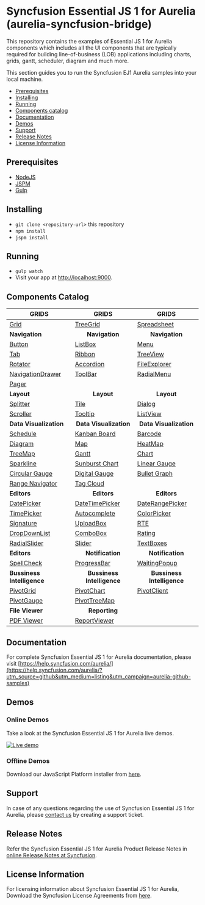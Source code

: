 # Syncfusion Essential JS 1 for Aurelia (aurelia-syncfusion-bridge)

This repository contains the examples of Essential JS 1 for Aurelia components which includes all the UI components that are typically required for building line-of-business (LOB) applications including charts, grids, gantt, scheduler, diagram and much more.

This section guides you to run the Syncfusion EJ1 Aurelia samples into your local machine.

* [Prerequisites](#prerequisites)
* [Installing](#installing)
* [Running](#running)
* [Components catalog](#components-catalog)
* [Documentation](#documentation)
* [Demos](#demos)
* [Support](#support)
* [Release Notes](#release-notes)
* [License Information](#license-information)

## Prerequisites

* [NodeJS](https://nodejs.org/)
* [JSPM](https://github.com/jspm/jspm-cli)
* [Gulp](https://github.com/gulpjs/gulp)

## Installing

* `git clone <repository-url>` this repository
* `npm install`
* `jspm install`

## Running

* `gulp watch`
* Visit your app at [http://localhost:9000](http://localhost:9000).

## Components Catalog

| <b>GRIDS<b> | <b><center>GRIDS</center><b> | <b><center>GRIDS</center><b> |
| ------------- | --------------- | ----------- |
|[Grid](https://aureliajq.syncfusion.com/#/samples/grid/default-Functionalities/?utm_source=github&utm_medium=listing&utm_campaign=aurelia-github-samples)|[TreeGrid](https://aureliajq.syncfusion.com/#/samples/treegrid/Default-Sample/?utm_source=github&utm_medium=listing&utm_campaign=aurelia-github-samples)|[Spreadsheet](https://aureliajq.syncfusion.com/#/samples/spreadsheet/default-functionalities?utm_source=github&utm_medium=listing&utm_campaign=aurelia-github-samples)|
| <b>Navigation<b> | <b><center>Navigation</center><b> | <b><center>Navigation</center><b> |
|[Button](https://aureliajq.syncfusion.com/#/samples/buttons/Default-Functionalities/?utm_source=github&utm_medium=listing&utm_campaign=aurelia-github-samples)|[ListBox](https://aureliajq.syncfusion.com/#/samples/listbox/basic-use/?utm_source=github&utm_medium=listing&utm_campaign=aurelia-github-samples)|[Menu](https://aureliajq.syncfusion.com/#/samples/menu/default-functionalities/?utm_source=github&utm_medium=listing&utm_campaign=aurelia-github-samples)|
|[Tab](https://aureliajq.syncfusion.com/#/samples/tab/default-functionalities/?utm_source=github&utm_medium=listing&utm_campaign=aurelia-github-samples)|[Ribbon](https://aureliajq.syncfusion.com/#/samples/ribbon/default/?utm_source=github&utm_medium=listing&utm_campaign=aurelia-github-samples)|[TreeView](https://aureliajq.syncfusion.com/#/samples/treeview/Default-Functionalities/?utm_source=github&utm_medium=listing&utm_campaign=aurelia-github-samples)|
|[Rotator](https://aureliajq.syncfusion.com/#/samples/rotator/basic-use/?utm_source=github&utm_medium=listing&utm_campaign=aurelia-github-samples)|[Accordion](https://aureliajq.syncfusion.com/#/samples/accordion/default-functionalities/?utm_source=github&utm_medium=listing&utm_campaign=aurelia-github-samples)|[FileExplorer](https://aureliajq.syncfusion.com/#/samples/fileexplorer/Default-Functionalities/?utm_source=github&utm_medium=listing&utm_campaign=aurelia-github-samples)|
|[NavigationDrawer](https://aureliajq.syncfusion.com/#/samples/navigationdrawer/basic-use/?utm_source=github&utm_medium=listing&utm_campaign=aurelia-github-samples)|[ToolBar](https://aureliajq.syncfusion.com/#/samples/toolbar/default-functionalities/?utm_source=github&utm_medium=listing&utm_campaign=aurelia-github-samples)|[RadialMenu](https://aureliajq.syncfusion.com/#/samples/radialmenu/basic-use/?utm_source=github&utm_medium=listing&utm_campaign=aurelia-github-samples)|
|[Pager](https://aureliajq.syncfusion.com/#/samples/pager/default/?utm_source=github&utm_medium=listing&utm_campaign=aurelia-github-samples)|
|<b>Layout</b>|<b><center>Layout</center></b>|<b><center>Layout</center></b> |
|[Splitter](https://aureliajq.syncfusion.com/#/samples/splitter/basic-use/?utm_source=github&utm_medium=listing&utm_campaign=aurelia-github-samples)|[Tile](https://aureliajq.syncfusion.com/#/samples/tile/basic-use/?utm_source=github&utm_medium=listing&utm_campaign=aurelia-github-samples)|[Dialog](https://aureliajq.syncfusion.com/#/samples/dialog/basic-use/?utm_source=github&utm_medium=listing&utm_campaign=aurelia-github-samples)|
|[Scroller](https://aureliajq.syncfusion.com/#/samples/scroller/Default-Functionalities/?utm_source=github&utm_medium=listing&utm_campaign=aurelia-github-samples)|[Tooltip](https://aureliajq.syncfusion.com/#/samples/tooltip/default-functionalities/?utm_source=github&utm_medium=listing&utm_campaign=aurelia-github-samples)|[ListView](https://aureliajq.syncfusion.com/#/samples/listview/basic-use/?utm_source=github&utm_medium=listing&utm_campaign=aurelia-github-samples)|
|<b>Data Visualization</b>|<b><center>Data Visualization</center></b>|<b><center>Data Visualization</center></b> |
|[Schedule](https://aureliajq.syncfusion.com/#/samples/schedule/default-functionalities/?utm_source=github&utm_medium=listing&utm_campaign=aurelia-github-samples)|[Kanban Board](https://aureliajq.syncfusion.com/#/samples/kanban/default/?utm_source=github&utm_medium=listing&utm_campaign=aurelia-github-samples)|[Barcode](https://aureliajq.syncfusion.com/#/samples/barcode/qrbarcode/?utm_source=github&utm_medium=listing&utm_campaign=aurelia-github-samples)|
|[Diagram](https://aureliajq.syncfusion.com/#/samples/diagram/default-functionalities/?utm_source=github&utm_medium=listing&utm_campaign=aurelia-github-samples)|[Map](https://aureliajq.syncfusion.com/#/samples/map/dataMarkers/?utm_source=github&utm_medium=listing&utm_campaign=aurelia-github-samples)|[HeatMap](https://aureliajq.syncfusion.com/#/samples/heatmap/default-functionalities/?utm_source=github&utm_medium=listing&utm_campaign=aurelia-github-samples)|
|[TreeMap](https://aureliajq.syncfusion.com/#/samples/treemap/flatCollection/?utm_source=github&utm_medium=listing&utm_campaign=aurelia-github-samples)|[Gantt](https://aureliajq.syncfusion.com/#/samples/gantt/Default-Funtionalities/?utm_source=github&utm_medium=listing&utm_campaign=aurelia-github-samples)|[Chart](https://aureliajq.syncfusion.com/#/samples/chart/line/?utm_source=github&utm_medium=listing&utm_campaign=aurelia-github-samples)|
|[Sparkline](https://aureliajq.syncfusion.com/#/samples/sparkline/basic-use/?utm_source=github&utm_medium=listing&utm_campaign=aurelia-github-samples)|[Sunburst Chart](https://aureliajq.syncfusion.com/#/samples/sunburstchart/default/?utm_source=github&utm_medium=listing&utm_campaign=aurelia-github-samples)|[Linear Gauge](https://aureliajq.syncfusion.com/#/samples/lineargauge/basic-use/?utm_source=github&utm_medium=listing&utm_campaign=aurelia-github-samples)|
|[Circular Gauge](https://aureliajq.syncfusion.com/#/samples/circulargauge/basic-use/?utm_source=github&utm_medium=listing&utm_campaign=aurelia-github-samples)|[Digital Gauge](https://aureliajq.syncfusion.com/#/samples/digitalgauge/basic-use/?utm_source=github&utm_medium=listing&utm_campaign=aurelia-github-samples)|[Bullet Graph](https://aureliajq.syncfusion.com/#/samples/bulletgraph/basic-use/?utm_source=github&utm_medium=listing&utm_campaign=aurelia-github-samples)|
|[Range Navigator](https://aureliajq.syncfusion.com/#/samples/rangenavigator/basic-use/?utm_source=github&utm_medium=listing&utm_campaign=aurelia-github-samples)|[Tag Cloud](https://aureliajq.syncfusion.com/#/samples/tagcloud/default-functionalities/?utm_source=github&utm_medium=listing&utm_campaign=aurelia-github-samples)| |
|<b>Editors</b>|<b><center>Editors</center></b>|<b><center>Editors</center></b> |
|[DatePicker](https://aureliajq.syncfusion.com/#/samples/datepicker/Default-Functionalities/?utm_source=github&utm_medium=listing&utm_campaign=aurelia-github-samples)|[DateTimePicker](https://aureliajq.syncfusion.com/#/samples/datetimepicker/Default-Functionalities/?utm_source=github&utm_medium=listing&utm_campaign=aurelia-github-samples)|[DateRangePicker](https://aureliajq.syncfusion.com/#/samples/daterangepicker/Default-Functionalities/?utm_source=github&utm_medium=listing&utm_campaign=aurelia-github-samples)|
|[TimePicker](https://aureliajq.syncfusion.com/#/samples/timepicker/Default-Functionalities/?utm_source=github&utm_medium=listing&utm_campaign=aurelia-github-samples)|[Autocomplete](https://aureliajq.syncfusion.com/#/samples/autocomplete/basic-use/?utm_source=github&utm_medium=listing&utm_campaign=aurelia-github-samples)|[ColorPicker](https://aureliajq.syncfusion.com/#/samples/colorpicker/Default-Functionalities/?utm_source=github&utm_medium=listing&utm_campaign=aurelia-github-samples)|
|[Signature](https://aureliajq.syncfusion.com/#/samples/signature/basic-use/?utm_source=github&utm_medium=listing&utm_campaign=aurelia-github-samples)|[UploadBox](https://aureliajq.syncfusion.com/#/samples/uploadbox/default-functionalities/?utm_source=github&utm_medium=listing&utm_campaign=aurelia-github-samples)|[RTE](https://aureliajq.syncfusion.com/#/samples/rte/default-functionalities/?utm_source=github&utm_medium=listing&utm_campaign=aurelia-github-samples)|
|[DropDownList](https://aureliajq.syncfusion.com/#/samples/dropdownlist/default-functionalities/?utm_source=github&utm_medium=listing&utm_campaign=aurelia-github-samples)|[ComboBox](https://aureliajq.syncfusion.com/#/samples/combobox/default-functionalities/?utm_source=github&utm_medium=listing&utm_campaign=aurelia-github-samples)|[Rating](https://aureliajq.syncfusion.com/#/samples/rating/default/?utm_source=github&utm_medium=listing&utm_campaign=aurelia-github-samples)|
|[RadialSlider](https://aureliajq.syncfusion.com/#/samples/radialslider/basic-use/?utm_source=github&utm_medium=listing&utm_campaign=aurelia-github-samples)|[Slider](https://aureliajq.syncfusion.com/#/samples/slider/Default/?utm_source=github&utm_medium=listing&utm_campaign=aurelia-github-samples)|[TextBoxes](https://aureliajq.syncfusion.com/#/samples/textboxes/Default-Functionalities/?utm_source=github&utm_medium=listing&utm_campaign=aurelia-github-samples)|
|<b>Editors</b>|<b><center>Notification</center></b>|<b><center>Notification</center></b> |
|[SpellCheck](https://aureliajq.syncfusion.com/#/samples/spellcheck/default/?utm_source=github&utm_medium=listing&utm_campaign=aurelia-github-samples)|[ProgressBar](https://aureliajq.syncfusion.com/#/samples/progressbar/default-functionalities/?utm_source=github&utm_medium=listing&utm_campaign=aurelia-github-samples)|[WaitingPopup](https://aureliajq.syncfusion.com/#/samples/waitingpopup/default-functionalities/?utm_source=github&utm_medium=listing&utm_campaign=aurelia-github-samples)|
|<b>Bussiness Intelligence</b>|<b><center>Bussiness Intelligence</center></b>|<b><center>Bussiness Intelligence</center></b> |
|[PivotGrid](https://aureliajq.syncfusion.com/#/samples/pivotgrid/relational/?utm_source=github&utm_medium=listing&utm_campaign=aurelia-github-samples)|[PivotChart](https://aureliajq.syncfusion.com/#/samples/pivotchart/relational/?utm_source=github&utm_medium=listing&utm_campaign=aurelia-github-samples)|[PivotClient](https://aureliajq.syncfusion.com/#/samples/pivotclient/relational/?utm_source=github&utm_medium=listing&utm_campaign=aurelia-github-samples)|
|[PivotGauge](https://aureliajq.syncfusion.com/#/samples/pivotgauge/relational/?utm_source=github&utm_medium=listing&utm_campaign=aurelia-github-samples)|[PivotTreeMap](https://aureliajq.syncfusion.com/#/samples/pivottreemap/OLAP/?utm_source=github&utm_medium=listing&utm_campaign=aurelia-github-samples)||
|<b>File Viewer</b>|<b><center>Reporting</center></b>||
|[PDF Viewer](https://aureliajq.syncfusion.com/#/samples/pdfviewer/basic-use/?utm_source=github&utm_medium=listing&utm_campaign=aurelia-github-samples)|[ReportViewer](https://aureliajq.syncfusion.com/#/samples/reportviewer/Grouping-Aggregate/?utm_source=github&utm_medium=listing&utm_campaign=aurelia-github-samples)||

## Documentation

For complete Syncfusion Essential JS 1 for Aurelia documentation, please visit [https://help.syncfusion.com/aurelia/](https://help.syncfusion.com/aurelia/?utm_source=github&utm_medium=listing&utm_campaign=aurelia-github-samples)

## Demos

### Online Demos

Take a look at the Syncfusion Essential JS 1 for Aurelia live demos.

[![Live demo](http://dabuttonfactory.com/button.png?t=Live+demo&f=Calibri-Bold&ts=24&tc=fff&tshs=1&tshc=000&hp=20&vp=8&c=5&bgt=gradient&bgc=3d85c6&ebgc=073763)](https://aureliajq.syncfusion.com/?utm_source=github&utm_medium=listing&utm_campaign=aurelia-github-samples)

### Offline Demos

Download our JavaScript Platform installer from [here](https://www.syncfusion.com/downloads/javascript/?utm_source=github&utm_medium=listing&utm_campaign=aurelia-github-samples).

## Support

In case of any questions regarding the use of Syncfusion Essential JS 1 for Aurelia, please [contact us](http://www.syncfusion.com/support/?utm_source=github&utm_medium=listing&utm_campaign=aurelia-github-samples) by creating a support ticket.

## Release Notes

Refer the Syncfusion Essential JS 1 for Aurelia Product Release Notes in [online Release Notes at Syncfusion](http://help.syncfusion.com/aurelia/release-notes/?utm_source=github&utm_medium=listing&utm_campaign=aurelia-github-samples).

## License Information

For licensing information about Syncfusion Essential JS 1 for Aurelia, Download the Syncfusion License Agreements from [here](https://www.syncfusion.com/content/downloads/syncfusion_license.pdf).